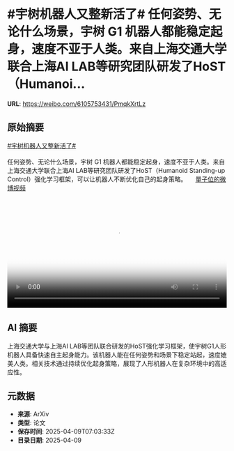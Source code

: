 # #宇树机器人又整新活了# 任何姿势、无论什么场景，宇树 G1 机器人都能稳定起身，速度不亚于人类。来自上海交通大学联合上海AI LAB等研究团队研发了HoST（Humanoi...

**URL**: https://weibo.com/6105753431/PmqkXrtLz

## 原始摘要

<a href="https://m.weibo.cn/search?containerid=231522type%3D1%26t%3D10%26q%3D%23%E5%AE%87%E6%A0%91%E6%9C%BA%E5%99%A8%E4%BA%BA%E5%8F%88%E6%95%B4%E6%96%B0%E6%B4%BB%E4%BA%86%23&amp;extparam=%23%E5%AE%87%E6%A0%91%E6%9C%BA%E5%99%A8%E4%BA%BA%E5%8F%88%E6%95%B4%E6%96%B0%E6%B4%BB%E4%BA%86%23" data-hide=""><span class="surl-text">#宇树机器人又整新活了#</span></a> <br><br>任何姿势、无论什么场景，宇树 G1 机器人都能稳定起身，速度不亚于人类。来自上海交通大学联合上海AI LAB等研究团队研发了HoST（Humanoid Standing-up Control）强化学习框架，可以让机器人不断优化自己的起身策略。 <a href="https://video.weibo.com/show?fid=1034:5153212869574675" data-hide=""><span class="url-icon"><img style="width: 1rem;height: 1rem" src="https://h5.sinaimg.cn/upload/2015/09/25/3/timeline_card_small_video_default.png" referrerpolicy="no-referrer"></span><span class="surl-text">量子位的微博视频</span></a> <br clear="both"><div style="clear: both"></div><video controls="controls" poster="https://tvax1.sinaimg.cn/orj480/006Fd7o3gy1i09jg1i28nj30u0140nk9.jpg" style="width: 100%"><source src="https://f.video.weibocdn.com/o0/6aYT6Crnlx08njyFlbeg01041200kfXz0E010.mp4?label=mp4_720p&amp;template=720x1280.24.0&amp;ori=0&amp;ps=1CwnkDw1GXwCQx&amp;Expires=1744185760&amp;ssig=WS9mMBjZjO&amp;KID=unistore,video"><source src="https://f.video.weibocdn.com/o0/Pnyz8YWelx08njyEhrSE01041200csH10E010.mp4?label=mp4_hd&amp;template=540x960.24.0&amp;ori=0&amp;ps=1CwnkDw1GXwCQx&amp;Expires=1744185760&amp;ssig=CHuugwoV99&amp;KID=unistore,video"><source src="https://f.video.weibocdn.com/o0/BGrvVVFIlx08njyEmpgk010412006Tou0E010.mp4?label=mp4_ld&amp;template=360x640.24.0&amp;ori=0&amp;ps=1CwnkDw1GXwCQx&amp;Expires=1744185760&amp;ssig=tEyETk9xeS&amp;KID=unistore,video"><p>视频无法显示，请前往<a href="https://video.weibo.com/show?fid=1034%3A5153212869574675" target="_blank" rel="noopener noreferrer">微博视频</a>观看。</p></video>

## AI 摘要

上海交通大学与上海AI LAB等团队联合研发的HoST强化学习框架，使宇树G1人形机器人具备快速自主起身能力。该机器人能在任何姿势和场景下稳定站起，速度媲美人类。相关技术通过持续优化起身策略，展现了人形机器人在复杂环境中的高适应性。

## 元数据

- **来源**: ArXiv
- **类型**: 论文
- **保存时间**: 2025-04-09T07:03:33Z
- **目录日期**: 2025-04-09
